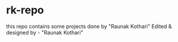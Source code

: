 # rk-repo
this repo contains some projects done by "Raunak Kothari"
Edited & designed by - "Raunak Kothari"
